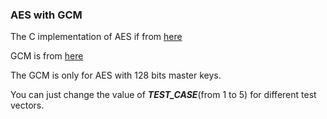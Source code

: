 ### AES with GCM

The C implementation of AES if from <a href="https://github.com/dhuertas/AES" target="_blank">here</a><br>

GCM is from <a href="http://csrc.nist.gov/groups/ST/toolkit/BCM/documents/proposedmodes/gcm/gcm-spec.pdf" target="_blank">here</a><br>

The GCM is only for AES with 128 bits master keys.<br>

You can just change the value of <b><i>TEST_CASE</i></b>(from 1 to 5) for different test vectors.<br>
